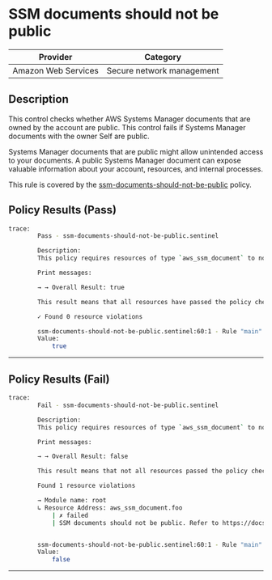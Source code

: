 # SSM documents should not be public

| Provider            |           Category          |
| ------------------- |  -------------------------  |
| Amazon Web Services |  Secure network management  |

## Description

This control checks whether AWS Systems Manager documents that are owned by the account are public. This control fails if Systems Manager documents with the owner Self are public.

Systems Manager documents that are public might allow unintended access to your documents. A public Systems Manager document can expose valuable information about your account, resources, and internal processes.

This rule is covered by the [ssm-documents-should-not-be-public](../../policies/ssm-documents-should-not-be-public.sentinel) policy.

## Policy Results (Pass)

```bash
trace:
        Pass - ssm-documents-should-not-be-public.sentinel

        Description:
        This policy requires resources of type `aws_ssm_document` to not be public.

        Print messages:

        → → Overall Result: true

        This result means that all resources have passed the policy check for the policy ssm-document-not-public.

        ✓ Found 0 resource violations

        ssm-documents-should-not-be-public.sentinel:60:1 - Rule "main"
        Value:
            true
```

---

## Policy Results (Fail)

```bash
trace:
        Fail - ssm-documents-should-not-be-public.sentinel

        Description:
        This policy requires resources of type `aws_ssm_document` to not be public.

        Print messages:

        → → Overall Result: false

        This result means that not all resources passed the policy check and the protected behavior is not allowed for the policy ssm-document-not-public.

        Found 1 resource violations

        → Module name: root
        ↳ Resource Address: aws_ssm_document.foo
            | ✗ failed
            | SSM documents should not be public. Refer to https://docs.aws.amazon.com/securityhub/latest/userguide/ssm-controls.html#ssm-4 for more details.


        ssm-documents-should-not-be-public.sentinel:60:1 - Rule "main"
        Value:
            false
```

---
